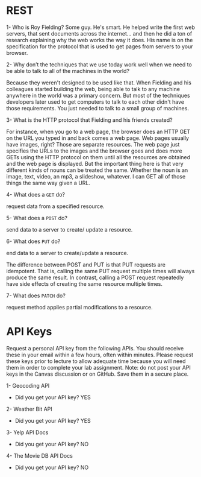 #  REST

1- Who is Roy Fielding?
Some guy. He's smart.
He helped write the first web 
servers, that sent documents across 
the internet… and then he did a ton 
of research explaining why the web 
works the way it does. His name is on 
the specification for the protocol 
that is used to get pages from 
servers to your browser.

2- Why don’t the techniques that we 
use today work well when we need to 
be able to talk to all of the 
machines in the world?

Because they weren't designed to be 
used like that. When Fielding and his 
colleagues started building the web, 
being able to talk to any machine 
anywhere in the world was a primary 
concern. But most of the techniques 
developers later used to get 
computers to talk to each other 
didn't have those requirements. You 
just needed to talk to a small group 
of machines.


3- What is the HTTP protocol that 
Fielding and his friends created?

For instance, when you go to a web 
page, the browser does an HTTP GET on 
the URL you typed in and back comes a 
web page.
Web pages usually have images, right? 
Those are separate resources. The web 
page just specifies the URLs to the 
images and the browser goes and does 
more GETs using the HTTP protocol on 
them until all the resources are 
obtained and the web page is 
displayed. But the important thing 
here is that very different kinds of 
nouns can be treated the same. 
Whether the noun is an image, text, 
video, an mp3, a slideshow, whatever. 
I can GET all of those things the 
same way given a URL.


4- What does a `GET` do?

 request data from a specified 
 resource.

5- What does a `POST` do?

send data to a server to create/
update a resource.

6- What does `PUT` do?

end data to a server to create/update 
a resource.

The difference between POST and PUT 
is that PUT requests are idempotent. 
That is, calling the same PUT request 
multiple times will always produce 
the same result. In contrast, calling 
a POST request repeatedly have side 
effects of creating the same resource 
multiple times.

7- What does `PATCH` do?

request method applies partial modifications to a resource.




# API Keys

Request a personal API key from the following APIs. You should 
receive these in your email within a few hours, often within minutes. 
Please request these keys prior to lecture to allow adequate time 
because you will need them in order to complete your lab assignment. 
Note: do not post your API keys in the Canvas discussion or on 
GitHub. Save them in a secure place.

1- Geocoding API

-  Did you get your API key? YES 

2- Weather Bit API

- Did you get your API key? YES

3- Yelp API Docs

- Did you get your API key? NO

4- The Movie DB API Docs

- Did you get your API key? NO